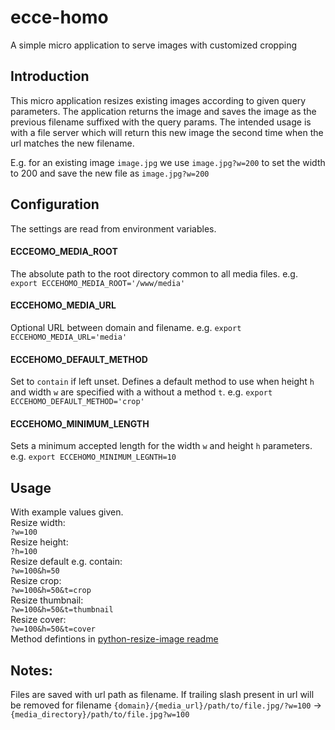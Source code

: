 # ecce-homo
A simple micro application to serve images with customized cropping

## Introduction
This micro application resizes existing images according to given query parameters.
The application returns the image and saves the image as the previous filename suffixed with the query params.
The intended usage is with a file server which will return this new image the second time when the url matches the new filename.

E.g. for an existing image `image.jpg` we use `image.jpg?w=200` to set the width to 200 and save the new file as `image.jpg?w=200`

## Configuration
The settings are read from environment variables.
#### ECCEOMO_MEDIA_ROOT
The absolute path to the root directory common to all media files.
e.g. `export ECCEHOMO_MEDIA_ROOT='/www/media'`
#### ECCEHOMO_MEDIA_URL
Optional URL between domain and filename.
e.g. `export ECCEHOMO_MEDIA_URL='media'`
#### ECCEHOMO_DEFAULT_METHOD
Set to `contain` if left unset. Defines a default method to use when height `h` and width `w` are specified with a without a method `t`.
e.g. `export ECCEHOMO_DEFAULT_METHOD='crop'`
#### ECCEHOMO_MINIMUM_LENGTH
Sets a minimum accepted length for the width `w` and height `h` parameters.
e.g. `export ECCEHOMO_MINIMUM_LEGNTH=10`
## Usage
With example values given.  
Resize width:  
`?w=100`  
Resize height:  
`?h=100`  
Resize default e.g. contain:  
`?w=100&h=50`  
Resize crop:  
`?w=100&h=50&t=crop`  
Resize thumbnail:  
`?w=100&h=50&t=thumbnail`  
Resize cover:  
`?w=100&h=50&t=cover`  
Method defintions in [python-resize-image readme](`{domain}/path/to/file.jpg/?w=100`)
## Notes: ##
Files are saved with url path as filename.
If trailing slash present in url will be removed for filename
`{domain}/{media_url}/path/to/file.jpg/?w=100` -> `{media_directory}/path/to/file.jpg?w=100`
